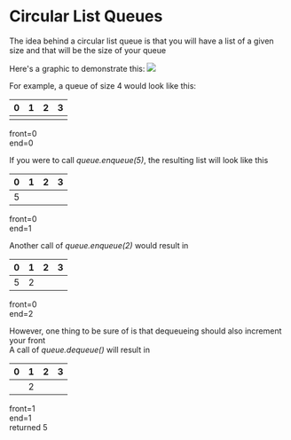 # Circular List Queues

The idea behind a circular list queue is that you will have a list of a given size and that will be the size of your queue  

Here's a graphic to demonstrate this:
![][enqueue-dequeue]

For example, a queue of size 4 would look like this:

| 0 | 1 | 2 | 3 | 
|:-:|:-:|:-:|:-:|
|   |   |   |   |

front=0  
end=0

If you were to call *queue.enqueue(5)*, the resulting list will look like this

| 0 | 1 | 2 | 3 |
|:-:|:-:|:-:|:-:|
| 5 |   |   |   |

front=0  
end=1

Another call of *queue.enqueue(2)* would result in

| 0 | 1 | 2 | 3 |
|:-:|:-:|:-:|:-:|
| 5 | 2 |   |   |

front=0  
end=2

However, one thing to be sure of is that dequeueing should also increment your front  
A call of *queue.dequeue()* will result in

| 0 | 1 | 2 | 3 |
|:-:|:-:|:-:|:-:|
|   | 2 |   |   |

front=1  
end=1  
returned 5

[enqueue-dequeue]: https://upload.wikimedia.org/wikipedia/commons/thumb/5/52/Data_Queue.svg/405px-Data_Queue.svg.png
